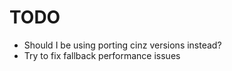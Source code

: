 # TODO

- Should I be using porting cinz versions instead?
- Try to fix fallback performance issues

